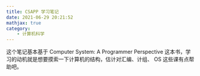 ```yaml
---
title: CSAPP 学习笔记
date: 2021-06-29 20:21:52
mathjax: true
category:
    - 计算机科学
---
```


这个笔记基本基于 Computer System: A Programmer Perspective 这本书，学习的动机就是想要摸索一下计算机的结构，估计对汇编、计组、 OS 这些课有点帮助吧。

<!-- more -->


